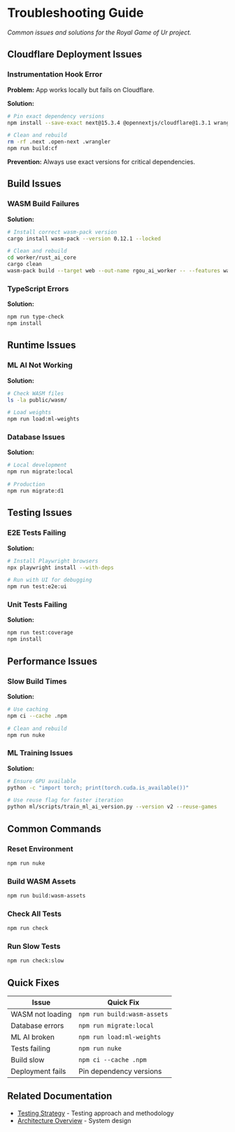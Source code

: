 # Troubleshooting Guide

_Common issues and solutions for the Royal Game of Ur project._

## Cloudflare Deployment Issues

### Instrumentation Hook Error

**Problem:** App works locally but fails on Cloudflare.

**Solution:**

```bash
# Pin exact dependency versions
npm install --save-exact next@15.3.4 @opennextjs/cloudflare@1.3.1 wrangler@4.22.0

# Clean and rebuild
rm -rf .next .open-next .wrangler
npm run build:cf
```

**Prevention:** Always use exact versions for critical dependencies.

## Build Issues

### WASM Build Failures

**Solution:**

```bash
# Install correct wasm-pack version
cargo install wasm-pack --version 0.12.1 --locked

# Clean and rebuild
cd worker/rust_ai_core
cargo clean
wasm-pack build --target web --out-name rgou_ai_worker -- --features wasm
```

### TypeScript Errors

**Solution:**

```bash
npm run type-check
npm install
```

## Runtime Issues

### ML AI Not Working

**Solution:**

```bash
# Check WASM files
ls -la public/wasm/

# Load weights
npm run load:ml-weights
```

### Database Issues

**Solution:**

```bash
# Local development
npm run migrate:local

# Production
npm run migrate:d1
```

## Testing Issues

### E2E Tests Failing

**Solution:**

```bash
# Install Playwright browsers
npx playwright install --with-deps

# Run with UI for debugging
npm run test:e2e:ui
```

### Unit Tests Failing

**Solution:**

```bash
npm run test:coverage
npm install
```

## Performance Issues

### Slow Build Times

**Solution:**

```bash
# Use caching
npm ci --cache .npm

# Clean and rebuild
npm run nuke
```

### ML Training Issues

**Solution:**

```bash
# Ensure GPU available
python -c "import torch; print(torch.cuda.is_available())"

# Use reuse flag for faster iteration
python ml/scripts/train_ml_ai_version.py --version v2 --reuse-games
```

## Common Commands

### Reset Environment

```bash
npm run nuke
```

### Build WASM Assets

```bash
npm run build:wasm-assets
```

### Check All Tests

```bash
npm run check
```

### Run Slow Tests

```bash
npm run check:slow
```

## Quick Fixes

| Issue            | Quick Fix                   |
| ---------------- | --------------------------- |
| WASM not loading | `npm run build:wasm-assets` |
| Database errors  | `npm run migrate:local`     |
| ML AI broken     | `npm run load:ml-weights`   |
| Tests failing    | `npm run nuke`              |
| Build slow       | `npm ci --cache .npm`       |
| Deployment fails | Pin dependency versions     |

## Related Documentation

- [Testing Strategy](./testing-strategy.md) - Testing approach and methodology
- [Architecture Overview](./architecture-overview.md) - System design
